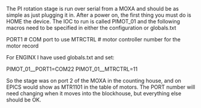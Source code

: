 The PI rotation stage is run over serial from a MOXA and should be as simple as just plugging it in. After a power on, the first thing you must do is HOME the device. The IOC to run is called PIMOT_01 and the following macros need to be specified in either the configuration or globals.txt  

PORT1 # COM port to use
MTRCTRL # motor controller number for the motor record

For ENGINX I have used globals.txt and set:

PIMOT_01__PORT1=COM22
PIMOT_01__MTRCTRL=11

So the stage was on port 2 of the MOXA in the counting house, and on EPICS would show as MTR1101 in the table of motors. The PORT number will need changing when it moves into the blockhouse, but everything else should be OK. 

 